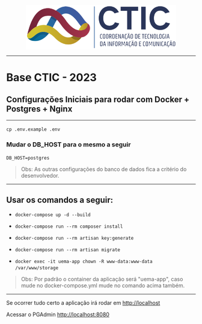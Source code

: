 <p align="center"><img src="public/images/ctic_logo.png" width="400"></a></p>

---

# Base CTIC - 2023


## Configurações Iniciais para rodar com Docker + Postgres + Nginx
---

`cp .env.example .env` 

### Mudar o DB_HOST para o mesmo a seguir

````
DB_HOST=postgres
````
> Obs: As outras configurações do banco de dados fica a critério do desenvolvedor.
---
## Usar os comandos a seguir:

- `docker-compose up -d --build` 

- `docker-compose run --rm composer install`

- `docker-compose run --rm artisan key:generate` 

- `docker-compose run --rm artisan migrate` 

- `docker exec -it uema-app chown -R www-data:www-data /var/www/storage`

> Obs: Por padrão o container da aplicação será "uema-app", caso mude no docker-compose.yml mude no comando acima também. 



---

Se ocorrer tudo certo a aplicação irá rodar em [http://localhost](http://localhost)

Acessar o PGAdmin [http://localhost:8080](http://localhost:8080)
